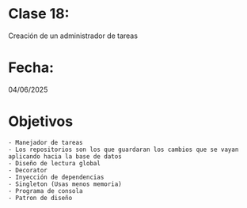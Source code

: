 # Clase 18: 
Creación de un administrador de tareas

# Fecha: 
04/06/2025

# Objetivos
    - Manejador de tareas
    - Los repositorios son los que guardaran los cambios que se vayan aplicando hacia la base de datos
    - Diseño de lectura global
    - Decorator
    - Inyección de dependencias
    - Singleton (Usas menos memoria)
    - Programa de consola
    - Patron de diseño